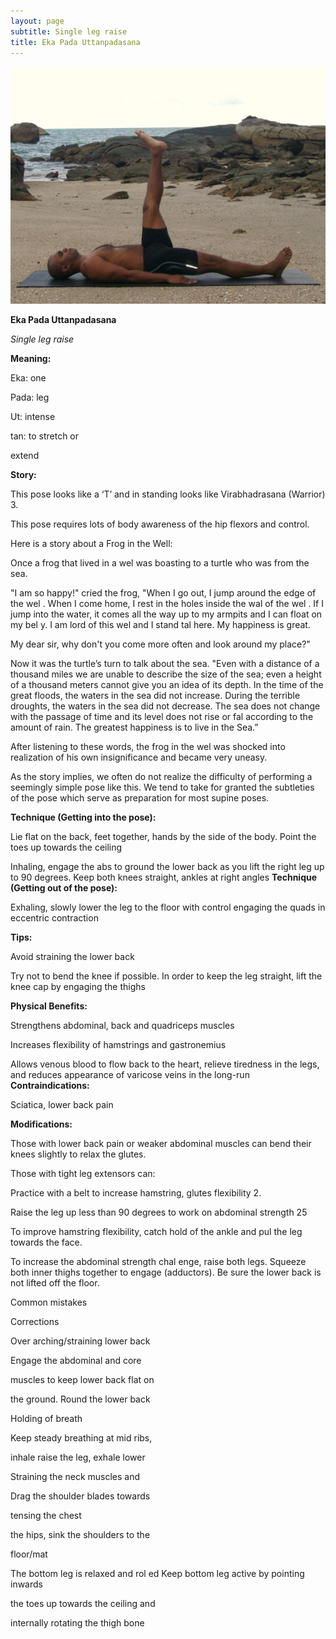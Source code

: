 ```yaml
---
layout: page
subtitle: Single leg raise
title: Eka Pada Uttanpadasana
---
```

  <p class="calibre1 text-center">
   <img class="calibre2" src="../../assets/img/index-24_3.jpg"/>
  </p>
  <p class="calibre1">
  </p>
  <p class="calibre1">
   <b class="calibre3">
    Eka Pada Uttanpadasana
   </b>
  </p>
  <p class="calibre1">
   <i class="calibre4">
    Single leg raise
   </i>
  </p>
  <p class="calibre1">
   <b class="calibre3">
   </b>
  </p>
  <p class="calibre1">
   <b class="calibre3">
    Meaning:
   </b>
  </p>
  <p class="calibre1">
   Eka: one
  </p>
  <p class="calibre1">
   Pada: leg
  </p>
  <p class="calibre1">
   Ut: intense
  </p>
  <p class="calibre1">
   tan: to stretch or
  </p>
  <p class="calibre1">
   extend
  </p>
  <p class="calibre1">
  </p>
  <p class="calibre1">
   <b class="calibre3">
   </b>
  </p>
  <p class="calibre1">
  </p>
  <p class="calibre1">
   <b class="calibre3">
    Story:
   </b>
  </p>
  <p class="calibre1">
  </p>
  <p class="calibre1">
   This pose looks like a ‘T’ and in standing looks like Virabhadrasana (Warrior) 3.
  </p>
  <p class="calibre1">
   This pose requires lots of body awareness of the hip flexors and control.
  </p>
  <p class="calibre1">
  </p>
  <p class="calibre1">
   Here is a story about a Frog in the Well:
  </p>
  <p class="calibre1">
   Once a frog that lived in a wel  was boasting to a turtle who was from the sea.
  </p>
  <p class="calibre1">
   "I am so happy!" cried the frog, "When I go out, I jump around the edge of the wel . When I come home, I rest in the holes inside the wal  of the wel . If I jump into the water, it comes all  the way up to my armpits and I can float on my bel y.  I  am  lord  of  this  wel   and  I  stand  tal   here.  My  happiness  is  great.
  </p>
  <p class="calibre1">
  </p>
  <p class="calibre1">
   My dear sir, why don't you come more often and look around my place?"
  </p>
  <p class="calibre1">
   Now it was the turtle’s turn to talk about the sea. "Even with a distance of a thousand miles we are unable to describe the size of the sea; even a height of a  thousand  meters  cannot  give  you  an  idea  of  its  depth.  In  the  time  of  the great  floods,  the  waters  in  the  sea  did  not  increase.  During  the  terrible droughts, the waters in the sea did not decrease. The sea does not change with the passage of time and its level does not rise or fal  according to the amount of rain. The greatest happiness is to live in the Sea.”
  </p>
  <p class="calibre1">
   After listening to these words, the frog in the wel  was shocked into realization of his own insignificance and became very uneasy.
  </p>
  <p class="calibre1">
  </p>
  <p class="calibre1">
   <a id="p25">
   </a>
  </p>
  <p class="calibre1">
  </p>
  <p class="calibre1">
   As  the  story  implies,  we  often  do  not  realize  the  difficulty  of  performing  a seemingly simple pose like this.  We tend to take for granted the subtleties of the  pose  which  serve  as  preparation  for  most  supine  poses.
  </p>
  <p class="calibre1">
   <b class="calibre3">
    Technique (Getting into the pose):
   </b>
  </p>
  <p class="calibre1">
   Lie flat on the back, feet together, hands by the side of the body. Point the toes up towards the ceiling
  </p>
  <p class="calibre1">
   Inhaling, engage the abs to ground the lower back as you lift the right leg up to 90 degrees. Keep both knees straight, ankles at right angles
   <b class="calibre3">
    Technique (Getting out of the pose):
   </b>
  </p>
  <p class="calibre1">
   Exhaling,  slowly  lower  the  leg  to  the  floor  with  control  engaging  the quads in eccentric contraction
  </p>
  <p class="calibre1">
  </p>
  <p class="calibre1">
   <b class="calibre3">
    Tips:
   </b>
  </p>
  <p class="calibre1">
   Avoid straining the lower back
  </p>
  <p class="calibre1">
   Try not to bend the knee if possible. In order to keep the leg straight, lift the knee cap by engaging the thighs
  </p>
  <p class="calibre1">
  </p>
  <p class="calibre1">
   <b class="calibre3">
    Physical Benefits:
   </b>
  </p>
  <p class="calibre1">
   Strengthens abdominal, back and quadriceps muscles
  </p>
  <p class="calibre1">
   Increases flexibility of hamstrings and gastronemius
  </p>
  <p class="calibre1">
   Allows venous blood to flow back to the heart, relieve tiredness in the legs, and reduces appearance of varicose veins in the long-run
   <b class="calibre3">
    Contraindications:
   </b>
  </p>
  <p class="calibre1">
   Sciatica, lower back pain
  </p>
  <p class="calibre1">
   <b class="calibre3">
   </b>
  </p>
  <p class="calibre1">
   <b class="calibre3">
    Modifications:
   </b>
  </p>
  <p class="calibre1">
   Those with lower back pain or weaker abdominal muscles can bend their knees slightly to relax the glutes.
  </p>
  <p class="calibre1">
  </p>
  <p class="calibre1">
   Those with tight leg extensors can:
  </p>
  <p class="calibre1">
   Practice with a belt to increase hamstring, glutes flexibility 2.
  </p>
  <p class="calibre1">
   Raise the leg up less than 90 degrees to work on abdominal strength 25
  </p>
  <p class="calibre1">
   <a id="p26">
   </a>
  </p>
  <p class="calibre1">
  </p>
  <p class="calibre1">
  </p>
  <p class="calibre1">
   To  improve  hamstring  flexibility,  catch  hold  of  the  ankle  and  pul   the  leg towards the face.
  </p>
  <p class="calibre1">
  </p>
  <p class="calibre1">
   To  increase  the  abdominal  strength  chal enge,  raise  both  legs.  Squeeze  both inner  thighs  together  to  engage  (adductors).  Be  sure  the  lower  back  is  not lifted off the floor.
  </p>
  <p class="calibre1">
  </p>
  <p class="calibre1">
   <b class="calibre3">
   </b>
  </p>
  <p class="calibre1">
   Common mistakes
  </p>
  <p class="calibre1">
   Corrections
  </p>
  <p class="calibre1">
   Over arching/straining lower back
  </p>
  <p class="calibre1">
   Engage the abdominal and core
  </p>
  <p class="calibre1">
   muscles to keep lower back flat on
  </p>
  <p class="calibre1">
   the ground. Round the lower back
  </p>
  <p class="calibre1">
   Holding of breath
  </p>
  <p class="calibre1">
   Keep steady breathing at mid ribs,
  </p>
  <p class="calibre1">
   inhale raise the leg, exhale lower
  </p>
  <p class="calibre1">
   Straining the neck muscles and
  </p>
  <p class="calibre1">
   Drag the shoulder blades towards
  </p>
  <p class="calibre1">
   tensing the chest
  </p>
  <p class="calibre1">
   the hips, sink the shoulders to the
  </p>
  <p class="calibre1">
   floor/mat
  </p>
  <p class="calibre1">
   The bottom leg is relaxed and rol ed  Keep bottom leg active by pointing inwards
  </p>
  <p class="calibre1">
   the toes up towards the ceiling and
  </p>
  <p class="calibre1">
   internally rotating the thigh bone
  </p>
  <p class="calibre1">
   <b class="calibre3">
   </b>
  </p>
  <p class="calibre1">
   <b class="calibre3">
   </b>
  </p>
  <p class="calibre1">
   <b class="calibre3">
   </b>
  </p>
  <p class="calibre1">
   <b class="calibre3">
   </b>
  </p>
  <p class="calibre1">
   <b class="calibre3">
   </b>
  </p>
  <p class="calibre1">
  </p>
  <p class="calibre1">
   <b class="calibre3">
   </b>
  </p>
  <p class="calibre1">
  </p>
  <p class="calibre1">
   <b class="calibre3">
   </b>
  </p>
  <p class="calibre1">
  </p>
  <p class="calibre1">
   <a id="p27">
   </a>
  </p>
  <p class="calibre1">
  </p>
